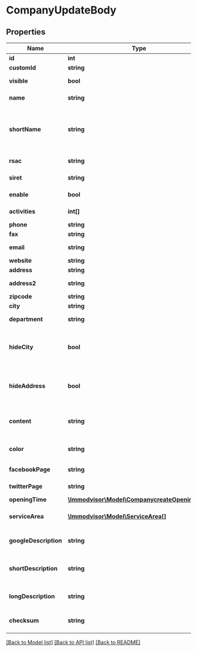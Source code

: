 # CompanyUpdateBody

## Properties
Name | Type | Description | Notes
------------ | ------------- | ------------- | -------------
**id** | **int** |  | [optional] 
**customId** | **string** |  | [optional] 
**visible** | **bool** | public record visible or not | [optional] 
**name** | **string** | company&#x27;s name | [optional] 
**shortName** | **string** | company&#x27;s short name, useful in case the name exceeds 50 characters | [optional] 
**rsac** | **string** | Company&#x27;s RSAC | [optional] 
**siret** | **string** | Company&#x27;s SIRET | [optional] 
**enable** | **bool** | Company enable | [optional] 
**activities** | **int[]** | Company&#x27;s activities list | [optional] 
**phone** | **string** | contact&#x27;s phone | [optional] 
**fax** | **string** | company&#x27;s fax | [optional] 
**email** | **string** | contact&#x27;s email address | [optional] 
**website** | **string** | Company&#x27;s url | [optional] 
**address** | **string** | mailing address | [optional] 
**address2** | **string** | additional address | [optional] 
**zipcode** | **string** | zipcode | [optional] 
**city** | **string** | city | [optional] 
**department** | **string** | Department&#x27;s code. | [optional] 
**hideCity** | **bool** | if true, the company city will not be visible on immodvisor.com | [optional] 
**hideAddress** | **bool** | if true, the company address will not be visible on immodvisor.com | [optional] 
**content** | **string** | Company&#x27;s description on immodvisor.com (HTML format) | [optional] 
**color** | **string** | color of the window on Immodvisor.com | [optional] 
**facebookPage** | **string** | Facebook&#x27;s url page | [optional] 
**twitterPage** | **string** | Twitter&#x27;s url page | [optional] 
**openingTime** | [**\Immodvisor\Model\CompanycreateOpeningTime**](CompanycreateOpeningTime.md) |  | [optional] 
**serviceArea** | [**\Immodvisor\Model\ServiceArea[]**](ServiceArea.md) | Company&#x27;s intervention area | [optional] 
**googleDescription** | **string** | Google My Business&#x27; description | [optional] 
**shortDescription** | **string** | Presence management&#x27;s short description | [optional] 
**longDescription** | **string** | Presence management&#x27;s long description | [optional] 
**checksum** | **string** | Request&#x27;s validity checksum | 

[[Back to Model list]](../../README.md#documentation-for-models) [[Back to API list]](../../README.md#documentation-for-api-endpoints) [[Back to README]](../../README.md)

